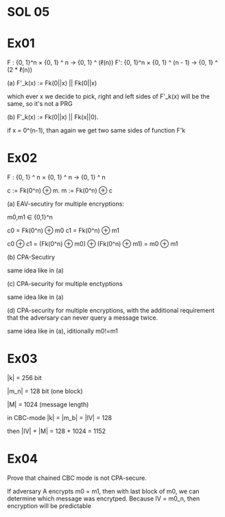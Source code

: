 # SOL 05

# Ex01

F : {0, 1}^n × {0, 1} ^ n → {0, 1} ^ (ℓ(n))
F': {0, 1}^n × {0, 1} ^ (n - 1) → {0, 1} ^ (2 * ℓ(n))

(a) F'_k(x) := Fk(0||x) || Fk(0||x)

which ever x we decide to pick, right and left sides of F'_k(x) will be the same, so it's not a PRG

(b) F′_k(x) := Fk(0||x) || Fk(x||0).

if x = 0^(n-1), than again we get two same sides of function F'k


# Ex02

F : {0, 1} ^ n × {0, 1} ^ n → {0, 1} ^ n

c := Fk(0^n) ⊕ m.
m := Fk(0^n) ⊕ c

(a) EAV-secutiry for multiple encryptions:

m0,m1 ∈ {0,1}^n

c0 = Fk(0^n) ⊕ m0
c1 = Fk(0^n) ⊕ m1

c0 ⊕ c1 = (Fk(0^n) ⊕ m0) ⊕ (Fk(0^n) ⊕ m1) = m0 ⊕ m1

(b) CPA-Secutiry 

same idea like in (a)

(c) CPA-security for multiple enctyptions

same idea like in (a)

(d) CPA-security for multiple encryptions, with the additional requirement that the adversary can never query a message twice.

same idea like in (a), iditionally m0!=m1

# Ex03

|k| = 256 bit

|m_n| = 128 bit (one block)

|M| = 1024 (message length)

in CBC-mode |k| = |m_b| = |IV| = 128

then |IV| + |M| = 128 + 1024 = 1152

# Ex04

Prove that chained CBC mode is not CPA-secure.


If adversary A encrypts m0 = m1, then with last block of m0, we can determine which message was encrytped. Because IV = m0_n, then encryption will be predictable